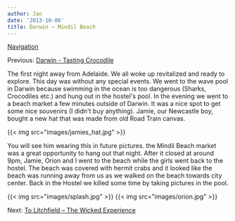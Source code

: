 ```yaml
---
author: Jan
date: '2013-10-06'
title: Darwin – Mindil Beach
---
```


[Navigation](/posts/30-der-stuart-highway/)

Previous: [Darwin - Tasting Crocodile](../day_01)

The first night away from Adelaide. We all woke up revitalized and ready to
explore. This day was without any special events. We went to the wave pool in
Darwin because swimming in the ocean is too dangerous (Sharks, Crocodiles etc.)
and hung out in the hostel's pool. In the evening we went to a beach market a
few minutes outside of Darwin. It was a nice spot to get some nice souvenirs
(I didn't buy anything). Jamie, our Newcastle boy, bought a new hat that was
made from old Road Train canvas.

{{< img src="images/jamies_hat.jpg" >}}

You will see him wearing this in future pictures. the Mindil Beach market was a
great opportunity to hang out that night. After it closed at around 9pm, Jamie,
Orion and I went to the beach while the girls went back to the hostel.
The beach was covered with hermit crabs and it looked like the beach was
running away from us as we walked on the beach towards city center. Back in the
Hostel we killed some time by taking pictures in the pool.

{{< img src="images/splash.jpg" >}}
{{< img src="images/orion.jpg" >}}

Next: [To Litchfield – The Wicked Experience](../day_03)
